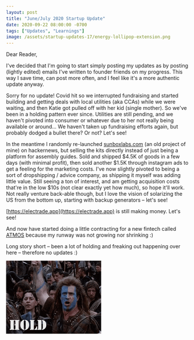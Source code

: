 ```yaml
---
layout: post
title: "June/July 2020 Startup Update"
date: 2020-09-22 08:00:00 -0700
tags: ["Updates", "Learnings"]
image: /assets/startup-updates-17/energy-lollipop-extension.png
---
```


Dear Reader,

I've decided that I'm going to start simply posting my updates as by posting (lightly edited) emails I've written to founder friends on my progress. This way I save time, can post more often, and I feel like it's a more authentic update anyway.

Sorry for no update! Covid hit so we interrupted fundraising and started building and getting deals with local utilities (aka CCAs) while we were waiting, and then Katie got pulled off with her kid (single mother). So we've been in a holding pattern ever since. Utilities are still pending, and we haven't pivoted into consumer or whatever due to her not really being available or around... We haven't taken up fundraising efforts again, but probably dodged a bullet there? Or not? Let's see!

In the meantime I randomly re-launched [sunboxlabs.com](https://sunboxlabs.com) (an old project of mine) on hackernews, but selling the kits directly instead of just being a platform for assembly guides. Sold and shipped $4.5K of goods in a few days (with minimal profit), then sold another $1.5K through instagram ads to get a feeling for the marketing costs. I've now slightly pivoted to being a sort of dropshipping / advice company, as shipping it myself was adding little value. Still seeing a ton of interest, and am getting acquisition costs that're in the low $10s (not clear exactly yet how much), so hope it'll work. Not really venture back-able though, but I love the vision of solarizing the US from the bottom up, starting with backup generators – let's see!

[https://electrade.app](https://electrade.app) is still making money. Let's see!

And now have started doing a little contracting for a new fintech called [ATMOS](https://joinatmos.com) because my runway was not growing nor shrinking :)

Long story short – been a lot of holding and freaking out happening over here – therefore no updates :)

![](/assets/startup-updates-19/braveheart.png)
